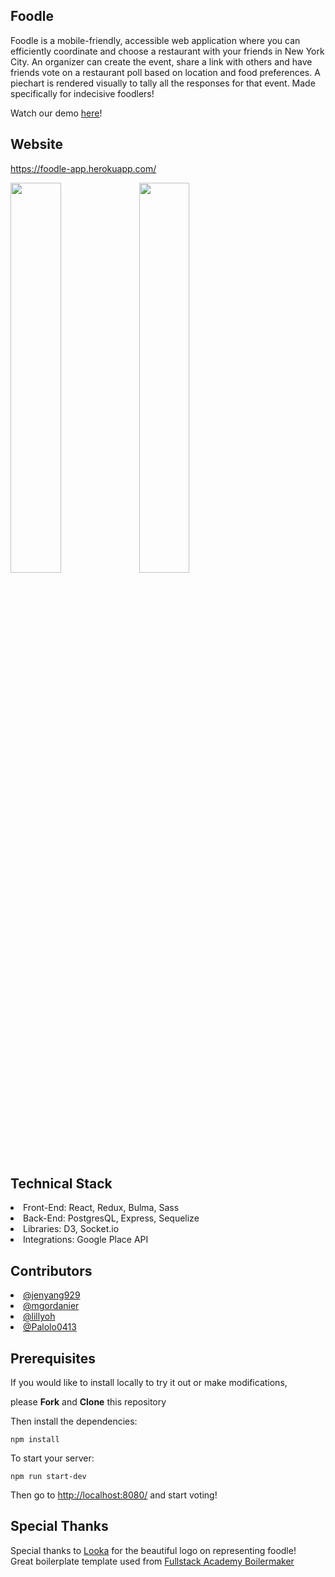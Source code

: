 ## Foodle

Foodle is a mobile-friendly, accessible web application where you can efficiently coordinate and choose a restaurant with your friends in New York City. An organizer can create the event, share a link with others and have friends vote on a restaurant poll based on location and food preferences. A piechart is rendered visually to tally all the responses for that event. Made specifically for indecisive foodlers!

Watch our demo <a href="https://www.youtube.com/watch?v=vT_FW_NRI8g&t=1s">here</a>!

## Website

<a href="https://foodle-app.herokuapp.com/">https://foodle-app.herokuapp.com/</a>

<img src="https://user-images.githubusercontent.com/62160389/88232866-9ea9ec00-cc44-11ea-8806-dce3b8826013.png" height="40%" width="40%"> <img src="https://user-images.githubusercontent.com/62160389/88232690-4ecb2500-cc44-11ea-9abb-40e8e0493092.png" height="40%" width="40%">

## Technical Stack

<li>Front-End: React, Redux, Bulma, Sass</li>
<li>Back-End: PostgresQL, Express, Sequelize</li>
<li>Libraries: D3, Socket.io</li>
<li>Integrations: Google Place API</li>

## Contributors 

<li><a href="https://github.com/jenyang929">@jenyang929</a></li>
<li><a href="https://github.com/mgordanier">@mgordanier</a></li>
<li><a href="https://github.com/lillyoh">@lillyoh</a></li>
<li><a href="https://github.com/Palolo0413">@Palolo0413</a></li>

## Prerequisites

If you would like to install locally to try it out or make modifications, 

please <strong>Fork</strong> and <strong>Clone</strong> this repository

Then install the dependencies: 

```
npm install
``` 

To start your server: 

```
npm run start-dev
```

Then go to <a href="http://localhost:8080">http://localhost:8080/</a> and start voting! 


## Special Thanks

Special thanks to <a href="https://looka.com/">Looka</a> for the beautiful logo on representing foodle!<br>
Great boilerplate template used from <a href="https://github.com/FullstackAcademy/boilermaker">Fullstack Academy Boilermaker</a>

